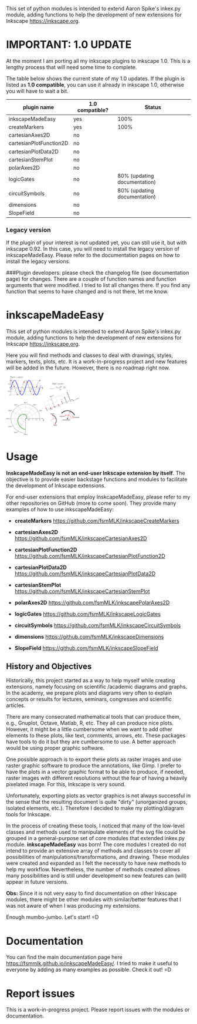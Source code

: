 This set of python modules is intended to extend Aaron Spike's inkex.py module, adding functions to help the
development of new extensions for Inkscape <https://inkscape.org>.

# IMPORTANT: 1.0 UPDATE

At the moment I am porting all my inkscape plugins to inkscape 1.0. This is a lengthy process that will need some
 time to complete.
 
The table below shows the current state of my 1.0 updates. If the plugin is listed as **1.0 compatible**, you
 can use it already in inkscape 1.0, otherwise you will have to wait a bit.

| plugin name             | 1.0 compatible? |  Status                      |
|-------------------------|-----------------|------------------------------|
|inkscapeMadeEasy         | yes             | 100%                         |
|createMarkers            | yes             | 100%                         |
|cartesianAxes2D          | no              |                              |
|cartesianPlotFunction2D  | no              |                              |
|cartesianPlotData2D      | no              |                              |
|cartesianStemPlot        | no              |                              |
|polarAxes2D              | no              |                              |
|logicGates               | no              | 80% (updating documentation) |
|circuitSymbols           | no              | 80% (updating documentation) |
|dimensions               | no              |                              |
|SlopeField               | no              |                              |

### Legacy version
If the plugin of your interest is not updated yet, you can still use it, but with inkscape 0.92. In this case, you will
 need to install the legacy version of inkscapeMadeEasy. Please refer to the documentation pages on how to install
  the legacy versions. 

###Plugin developers:
please check the changelog file (see documentation page) for changes. There are a couple of
 function names and function arguments that were modified. I tried to list all changes there. If you find any
  function that seems to have changed and is not there, let me know.   
  
# inkscapeMadeEasy

This set of python modules is intended to extend Aaron Spike's inkex.py module, adding functions to help the
development of new extensions for Inkscape <https://inkscape.org>.

Here you will find methods and classes to deal with drawings, styles, markers, texts, plots, etc. It is a
work-in-progress project and new features will be added in the future. However, there is no roadmap right now.

<img src="docs/imagesDocs/samples_01.png" alt="Drawing" style="width: 200px;"/>

Usage
=====

**InskcapeMadeEasy is not an end-user Inkscape extension by itself**. The objective is to provide easier backstage
functions and modules to facilitate the development of Inkscape extensions.

For end-user extensions that employ InskcapeMadeEasy, please refer to my other repositories on
GitHub (more to come soon). They provide many examples of how to use inkscapeMadeEasy:

  - **createMarkers**           <https://github.com/fsmMLK/inkscapeCreateMarkers>

  - **cartesianAxes2D**         <https://github.com/fsmMLK/inkscapeCartesianAxes2D>

  - **cartesianPlotFunction2D** <https://github.com/fsmMLK/inkscapeCartesianPlotFunction2D>

  - **cartesianPlotData2D**     <https://github.com/fsmMLK/inkscapeCartesianPlotData2D>

  - **cartesianStemPlot**       <https://github.com/fsmMLK/inkscapeCartesianStemPlot>

  - **polarAxes2D**             <https://github.com/fsmMLK/inkscapePolarAxes2D>

  - **logicGates**              <https://github.com/fsmMLK/inkscapeLogicGates>

  - **circuitSymbols**          <https://github.com/fsmMLK/inkscapeCircuitSymbols>

  - **dimensions**              <https://github.com/fsmMLK/inkscapeDimensions>

  - **SlopeField**             <https://github.com/fsmMLK/inkscapeSlopeField>

## History and Objectives

Historically, this project started as a way to help myself while creating extensions, namely focusing on scientific
/academic diagrams and graphs. In the academy, we prepare plots and diagrams very often to  explain concepts or
 results for lectures, seminars, congresses and scientific articles.

There are many consecrated mathematical tools that can produce them, e.g., Gnuplot, Octave, Matlab, R, etc. They all
can produce nice plots. However, it might be a little cumbersome when we want to add other elements to these plots,
like text, comments, arrows, etc. These packages have tools to do it but they are cumbersome to use. A better
approach would be using proper graphic software.

One possible approach is to export these plots as raster images and use raster graphic software to produce the
annotations, like Gimp. I prefer to have the plots in a vector graphic format to be able to produce, if needed, raster
images with different resolutions without the fear of having a heavily pixelated image. For this, Inkscape is very
 sound. 

Unfortunately, exporting plots as vector graphics is not always successful in the sense that the resulting
document is quite "dirty" (unorganized groups, isolated elements, etc.). Therefore I decided to make my
plotting/diagram tools for Inkscape.

In the process of creating these tools, I noticed that many of the low-level classes and methods used to manipulate
elements of the svg file could be grouped in a general-purpose set of core modules that extended inkex.py module.
**inkscapeMadeEasy** was born! The core modules I created do not intend to provide an extensive array of methods and
classes to cover all possibilities of manipulations/transformations, and drawing. These modules were created and
 expanded as I felt the necessity to have new methods to help my workflow. Nevertheless, the number of methods
  created allows many possibilities and is still under development so new features can (will) appear in future versions.

**Obs:** Since it is not very easy to find documentation on other Inkscape modules, there might be other modules with
similar/better features that I was not aware of when I was producing my extensions.

Enough mumbo-jumbo. Let's start! =D


# Documentation

You can find the main documentation page here <https://fsmmlk.github.io/inkscapeMadeEasy/>. I tried to make it useful to everyone by adding as many examples as possible. Check it out! =D

# Report issues

This is a work-in-progress project. Please report issues with the modules or documentation.
